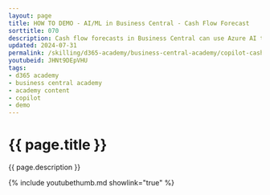```yaml
---
layout: page
title: HOW TO DEMO - AI/ML in Business Central - Cash Flow Forecast
sorttitle: 070
description: Cash flow forecasts in Business Central can use Azure AI to create a more comprehensive forecast. The connection to Azure AI is already set up for you. You just need to turn it on.
updated: 2024-07-31
permalink: /skilling/d365-academy/business-central-academy/copilot-cashflow
youtubeid: JHNt9DEpVHU
tags: 
- d365 academy
- business central academy
- academy content
- copilot
- demo
---
```


# {{ page.title }}

{{ page.description }}

{% include youtubethumb.md showlink="true" %}
